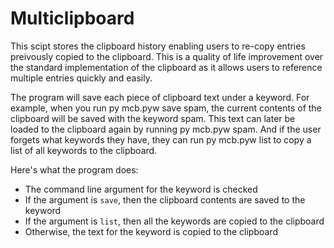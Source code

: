 # Multiclipboard
This scipt stores the clipboard history enabling users to re-copy entries preivously copied to the clipboard. This is a quality of life improvement over the standard implementation of the clipboard as it allows users to reference multiple entries quickly and easily.

The program will save each piece of clipboard text under a keyword. For example, when you run py mcb.pyw save spam, the current contents of the clipboard will be saved with the keyword spam. This text can later be loaded to the clipboard again by running py mcb.pyw spam. And if the user forgets what keywords they have, they can run py mcb.pyw list to copy a list of all keywords to the clipboard.

Here's what the program does:
* The command line argument for the keyword is checked
* If the argument is `save`, then the clipboard contents are saved to the keyword
* If the argument is `list`, then all the keywords are copied to the clipboard
* Otherwise, the text for the keyword is copied to the clipboard
